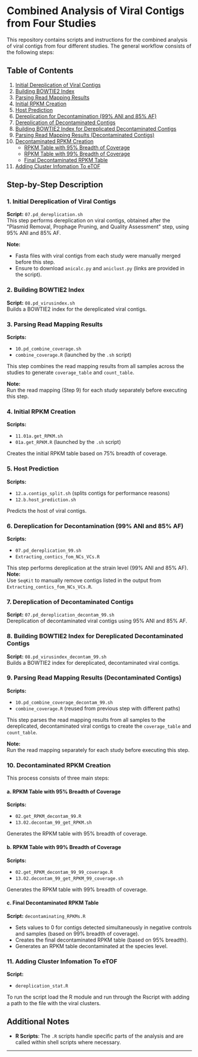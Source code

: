 # Combined Analysis of Viral Contigs from Four Studies

This repository contains scripts and instructions for the combined analysis of viral contigs from four different studies. The general workflow consists of the following steps:

## Table of Contents
1. [Initial Dereplication of Viral Contigs](#1-initial-dereplication-of-viral-contigs)
2. [Building BOWTIE2 Index](#2-building-bowtie2-index)
3. [Parsing Read Mapping Results](#3-parsing-read-mapping-results)
4. [Initial RPKM Creation](#4-initial-rpkm-creation)
5. [Host Prediction](#5-host-prediction)
6. [Dereplication for Decontamination (99% ANI and 85% AF)](#6-dereplication-for-decontamination-99-ani-and-85-af)
7. [Dereplication of Decontaminated Contigs](#7-dereplication-of-decontaminated-contigs)
8. [Building BOWTIE2 Index for Dereplicated Decontaminated Contigs](#8-building-bowtie2-index-for-dereplicated-decontaminated-contigs)
9. [Parsing Read Mapping Results (Decontaminated Contigs)](#9-parsing-read-mapping-results-decontaminated-contigs)
10. [Decontaminated RPKM Creation](#10-decontaminated-rpkm-creation)
    - [RPKM Table with 95% Breadth of Coverage](#a-rpkm-table-with-95-breadth-of-coverage)
    - [RPKM Table with 99% Breadth of Coverage](#b-rpkm-table-with-99-breadth-of-coverage)
    - [Final Decontaminated RPKM Table](#c-final-decontaminated-rpkm-table)
11. [Adding Cluster Infomation To eTOF](#11-cluster-information-to-etof)

## Step-by-Step Description

### 1. Initial Dereplication of Viral Contigs

**Script:** `07.pd_dereplication.sh`  
This step performs dereplication on viral contigs, obtained after the "Plasmid Removal, Prophage Pruning, and Quality Assessment" step, using 95% ANI and 85% AF. 

**Note:**  
- Fasta files with viral contigs from each study were manually merged before this step.
- Ensure to download `anicalc.py` and `aniclust.py` (links are provided in the script).

### 2. Building BOWTIE2 Index

**Script:** `08.pd_virusindex.sh`  
Builds a BOWTIE2 index for the dereplicated viral contigs.

### 3. Parsing Read Mapping Results

**Scripts:**  
- `10.pd_combine_coverage.sh`
- `combine_coverage.R` (launched by the `.sh` script)

This step combines the read mapping results from all samples across the studies to generate `coverage_table` and `count_table`.

**Note:**  
Run the read mapping (Step 9) for each study separately before executing this step.

### 4. Initial RPKM Creation

**Scripts:**  
- `11.01a.get_RPKM.sh`
- `01a.get_RPKM.R` (launched by the `.sh` script)

Creates the initial RPKM table based on 75% breadth of coverage.

### 5. Host Prediction

**Scripts:**  
- `12.a.contigs_split.sh` (splits contigs for performance reasons)
- `12.b.host_prediction.sh`

Predicts the host of viral contigs.

### 6. Dereplication for Decontamination (99% ANI and 85% AF)

**Scripts:**  
- `07.pd_dereplication_99.sh`
- `Extracting_contics_fom_NCs_VCs.R`

This step performs dereplication at the strain level (99% ANI and 85% AF).  
**Note:**  
Use `SeqKit` to manually remove contigs listed in the output from `Extracting_contics_fom_NCs_VCs.R`.

### 7. Dereplication of Decontaminated Contigs

**Script:** `07.pd_dereplication_decontam_99.sh`  
Dereplication of decontaminated viral contigs using 95% ANI and 85% AF.

### 8. Building BOWTIE2 Index for Dereplicated Decontaminated Contigs

**Script:** `08.pd_virusindex_decontam_99.sh`  
Builds a BOWTIE2 index for dereplicated, decontaminated viral contigs.

### 9. Parsing Read Mapping Results (Decontaminated Contigs)

**Scripts:**  
- `10.pd_combine_coverage_decontam_99.sh`
- `combine_coverage.R` (reused from previous step with different paths)

This step parses the read mapping results from all samples to the dereplicated, decontaminated viral contigs to create the `coverage_table` and `count_table`.

**Note:**  
Run the read mapping separately for each study before executing this step.

### 10. Decontaminated RPKM Creation

This process consists of three main steps:

#### a. RPKM Table with 95% Breadth of Coverage
**Scripts:**  
- `02.get_RPKM_decontam_99.R`
- `13.02.decontam_99_get_RPKM.sh`

Generates the RPKM table with 95% breadth of coverage.

#### b. RPKM Table with 99% Breadth of Coverage
**Scripts:**  
- `02.get_RPKM_decontam_99_99_coverage.R`
- `13.02.decontam_99_get_RPKM_99_coverage.sh`

Generates the RPKM table with 99% breadth of coverage.

#### c. Final Decontaminated RPKM Table
**Script:** `decontaminating_RPKMs.R`

- Sets values to 0 for contigs detected simultaneously in negative controls and samples (based on 99% breadth of coverage).
- Creates the final decontaminated RPKM table (based on 95% breadth).
- Generates an RPKM table decontaminated at the species level.

### 11. Adding Cluster Infomation To eTOF

**Script:**  
- `dereplication_stat.R`

To run the script load the R module and run through the Rscript with adding a path to the file with the viral clusters.

## Additional Notes

- **R Scripts**: The `.R` scripts handle specific parts of the analysis and are called within shell scripts where necessary.

---
